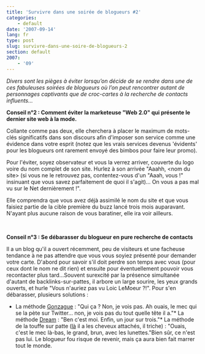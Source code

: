 ```yaml
---
title: 'Survivre dans une soirée de blogueurs #2'
categories:
    - default
date: '2007-09-14'
lang: fr
type: post
slug: survivre-dans-une-soire-de-blogueurs-2
section: default
2007:
    - '09'
---
```


_Divers sont les pièges à éviter lorsqu&#x2019;on décide de se rendre dans une de ces fabuleuses soirées de blogueurs o&#xF9; l&#x2019;on peut rencontrer autant de personnages captivants que de croc-cartes à la recherche de contacts influents&#x2026;_

**Conseil n&#xB0;2&nbsp;: Comment éviter la marketeuse &quot;Web 2.0&quot; qui présente le dernier site web à la mode.**

Collante comme pas deux, elle cherchera à placer le maximum de mots-clés significatifs dans son discours afin d'imposer son service comme une évidence dans votre esprit (notez que les vrais services devenus 'évidents' pour les blogueurs ont rarement envoyé des bimbos pour faire leur promo).

Pour l'éviter, soyez observateur et vous la verrez arriver, couverte du logo voire du nom complet de son site. Hurlez à son arrivée &quot;Aaahh, &lt;nom du site&gt; (si vous ne le retrouvez pas, contentez-vous d'un &quot;Aaah, vous&nbsp;!&quot; insinuant que vous savez parfaitement de quoi il s'agit)… On vous a pas mal vu sur le Net dernièrement&nbsp;!&quot;.

Elle comprendra que vous avez déjà assimilé le nom du site et que vous faisiez partie de la cible première du buzz lancé trois mois auparavant. N'ayant plus aucune raison de vous baratiner, elle ira voir ailleurs.

&#xA0;

**Conseil n&#xB0;3&nbsp;: Se débarasser du blogueur en pure recherche de contacts**

Il a un blog qu'il a ouvert récemment, peu de visiteurs et une facheuse tendance à ne pas attendre que vous vous soyiez présenté pour demander votre carte. D'abord pour savoir s'il doit perdre son temps avec vous (pour ceux dont le nom ne dit rien) et ensuite pour éventuellement pouvoir vous recontacter plus tard…Souvent surexcité par la présence simultanée d'autant de backlinks-sur-pattes, il arbore un large sourire, les yeux grands ouverts, et hurle &quot;Vous n'auriez pas vu Loic LeMoeur&nbsp;?!&quot;. Pour s'en débarasser, plusieurs solutions&nbsp;:

*   La méthode [Gonzague](http://gonzague.me)&nbsp;: &quot;Qui ça&nbsp;? Non, je vois pas. Ah ouais, le mec qui se la pète sur Twitter… non, je vois pas du tout quelle tête il a.&quot;*   La méthode [Dream](http://www.cyprien.fr/)&nbsp;: &quot;Ben c'est moi. Enfin, un jour sur trois.&quot;*   La méthode de la touffe sur patte ([là](http://heaven.fr/2007/09/10/live-backstage-lemission-2/) il a les cheveux attachés, il triche)&nbsp;: &quot;Ouais, c'est le mec là-bas, le grand, brun, avec les lunettes.&quot;Bien s&#xFB;r, ce n'est pas lui. Le blogueur fou risque de revenir, mais ça aura bien fait marrer tout le monde.